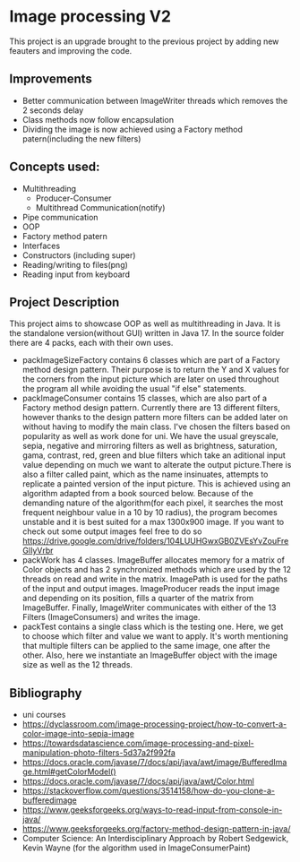 # Image processing V2
This project is an upgrade brought to the previous project by adding new feauters and improving the code.

## Improvements
- Better communication between ImageWriter threads which removes the 2 seconds delay
- Class methods now follow encapsulation 
- Dividing the image is now achieved using a Factory method patern(including the new filters)

## Concepts used:
- Multithreading
	 - Producer-Consumer
	 - Multithread Communication(notify)
- Pipe communication
- OOP
- Factory method patern
- Interfaces
- Constructors (including super)
- Reading/writing to files(png)
- Reading input from keyboard

## Project Description
This project aims to showcase OOP as well as multithreading in Java. It is the standalone version(without GUI) written in Java 17.
In the source folder there are 4 packs, each with their own uses.
  - packImageSizeFactory contains 6 classes which are part of a Factory method design pattern. Their purpose is to return the Y and X values for the corners from the input picture which are later on used throughout the program all while avoiding the usual "if else" statements. 
  - packImageConsumer contains 15 classes, which are also part of a Factory method design pattern. Currently there are 13 different filters, however thanks to the design pattern more filters can be added later on without having to modify the main class. I've chosen the filters based on popularity as well as work done for uni. We have the usual greyscale, sepia, negative and mirroring filters as well as brightness, saturation, gama, contrast, red, green and blue filters which take an aditional input value depending on much we want to alterate the output picture.There is also a filter called paint, which as the name insinuates, attempts to replicate a painted version of the input picture. This is achieved using an algorithm adapted from a book sourced below. Because of the demanding nature of the algorithm(for each pixel, it searches the most frequent neighbour value in a 10 by 10 radius), the program becomes unstable and it is best suited for a max 1300x900 image. If you want to check out some output images feel free to do so https://drive.google.com/drive/folders/104LUUHGwxGB0ZVEsYvZouFreGlIyVrbr
  - packWork has 4 classes. ImageBuffer allocates memory for a matrix of Color objects and has 2 synchronized methods which are used by the 12 threads on read and write in the matrix. ImagePath is used for the paths of the input and output images. ImageProducer reads the input image and depending on its position, fills a quarter of the matrix from ImageBuffer. Finally, ImageWriter communicates with either of the 13 Filters (ImageConsumers) and writes the image.
  - packTest contains a single class which is the testing one. Here, we get to choose which filter and value we want to apply. It's worth mentioning that multiple filters can be applied to the same image, one after the other. Also, here we instantiate an ImageBuffer object with the image size as well as the 12 threads.

## Bibliography
- uni courses
- https://dyclassroom.com/image-processing-project/how-to-convert-a-color-image-into-sepia-image
- https://towardsdatascience.com/image-processing-and-pixel-manipulation-photo-filters-5d37a2f992fa
- https://docs.oracle.com/javase/7/docs/api/java/awt/image/BufferedImage.html#getColorModel()
- https://docs.oracle.com/javase/7/docs/api/java/awt/Color.html
- https://stackoverflow.com/questions/3514158/how-do-you-clone-a-bufferedimage
- https://www.geeksforgeeks.org/ways-to-read-input-from-console-in-java/
- https://www.geeksforgeeks.org/factory-method-design-pattern-in-java/
- Computer Science: An Interdisciplinary Approach by Robert Sedgewick, Kevin Wayne  (for the algorithm used in ImageConsumerPaint)
